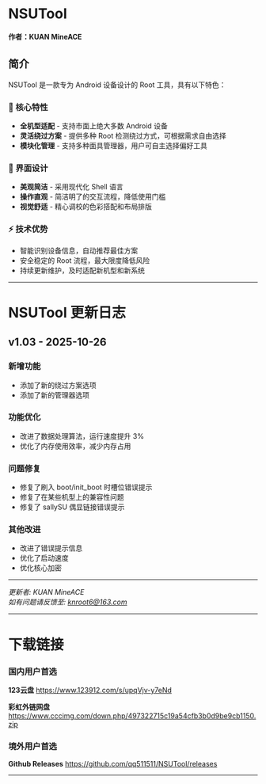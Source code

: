 # NSUTool

**作者：KUAN MineACE**

## 简介

NSUTool 是一款专为 Android 设备设计的 Root 工具，具有以下特色：

### 🌟 核心特性
- **全机型适配** - 支持市面上绝大多数 Android 设备
- **灵活绕过方案** - 提供多种 Root 检测绕过方式，可根据需求自由选择
- **模块化管理** - 支持多种面具管理器，用户可自主选择偏好工具

### 🎨 界面设计
- **美观简洁** - 采用现代化 Shell 语言
- **操作直观** - 简洁明了的交互流程，降低使用门槛
- **视觉舒适** - 精心调校的色彩搭配和布局排版

### ⚡ 技术优势
- 智能识别设备信息，自动推荐最佳方案
- 安全稳定的 Root 流程，最大限度降低风险
- 持续更新维护，及时适配新机型和新系统

---

# NSUTool 更新日志

## v1.03 - 2025-10-26

### 新增功能
- 添加了新的绕过方案选项
- 添加了新的管理器选项

### 功能优化
- 改进了数据处理算法，运行速度提升 3%
- 优化了内存使用效率，减少内存占用

### 问题修复
- 修复了刷入 boot/init_boot 时槽位错误提示
- 修复了在某些机型上的兼容性问题
- 修复了 sallySU 偶显链接错误提示

### 其他改进
- 改进了错误提示信息
- 优化了启动速度
- 优化核心加密

---
*更新者: KUAN MineACE*  
*如有问题请反馈至: knroot6@163.com*

---
# 下载链接

### 国内用户首选

**123云盘**
https://www.123912.com/s/upqVjv-y7eNd

**彩虹外链网盘**
https://www.cccimg.com/down.php/497322715c19a54cfb3b0d9be9cb1150.zip

### 境外用户首选

**Github Releases**
https://github.com/qq511511/NSUTool/releases

---
